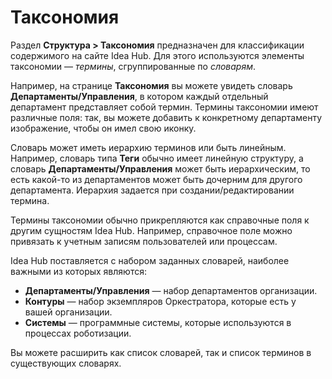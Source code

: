 # Таксономия

Раздел **Структура > Таксономия** предназначен для классификации содержимого на сайте Idea Hub. Для этого используются элементы таксономии — *термины*, сгруппированные по *словарям*. 

Например, на странице **Таксономия** вы можете увидеть словарь **Департаменты/Управления**, в котором каждый отдельный департамент представляет собой термин. Термины таксономии имеют различные поля: так, вы можете добавить к конкретному департаменту изображение, чтобы он имел свою иконку.

Cловарь может иметь иерархию терминов или быть линейным. Например, словарь типа **Теги** обычно имеет линейную структуру, а словарь **Департаменты/Управления** может быть иерархическим, то есть какой-то из департаментов может быть дочерним для другого департамента. Иерархия задается при создании/редактировании термина. 


Термины таксономии обычно прикрепляются как справочные поля к другим сущностям Idea Hub. Например, справочное поле можно привязать к учетным записям пользователей или процессам. 

Idea Hub поставляется с набором заданных словарей, наиболее важными из которых являются:
* **Департаменты/Управления** — набор департаментов организации.
* **Контуры** — набор экземпляров Оркестратора, которые есть у вашей организации.
* **Системы** — программные системы, которые используются в процессах роботизации.

Вы можете расширить как список словарей, так и список терминов в существующих словарях. 







